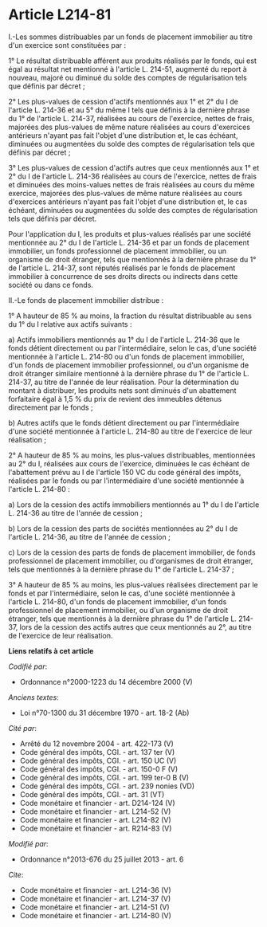 # Article L214-81

I.-Les sommes distribuables par un fonds de placement immobilier au titre d'un exercice sont constituées par : 

1° Le résultat distribuable afférent aux produits réalisés par le fonds, qui est égal au résultat net mentionné à l'article
L. 214-51, augmenté du report à nouveau, majoré ou diminué du solde des comptes de régularisation tels que définis par
décret ; 

2° Les plus-values de cession d'actifs mentionnés aux 1° et 2° du I de l'article L. 214-36 et au 5° du même I tels que
définis à la dernière phrase du 1° de l'article L. 214-37, réalisées au cours de l'exercice, nettes de frais, majorées des
plus-values de même nature réalisées au cours d'exercices antérieurs n'ayant pas fait l'objet d'une distribution et, le cas
échéant, diminuées ou augmentées du solde des comptes de régularisation tels que définis par décret ; 

3° Les plus-values de cession d'actifs autres que ceux mentionnés aux 1° et 2° du I de l'article L. 214-36 réalisées au cours
de l'exercice, nettes de frais et diminuées des moins-values nettes de frais réalisées au cours du même exercice, majorées
des plus-values de même nature réalisées au cours d'exercices antérieurs n'ayant pas fait l'objet d'une distribution et, le
cas échéant, diminuées ou augmentées du solde des comptes de régularisation tels que définis par décret. 

Pour l'application du I, les produits et plus-values réalisés par une société mentionnée au 2° du I de l'article L. 214-36 et
par un fonds de placement immobilier, un fonds professionnel de placement immobilier, ou un organisme de droit étranger, tels
que mentionnés à la dernière phrase du 1° de l'article L. 214-37, sont réputés réalisés par le fonds de placement immobilier
à concurrence de ses droits directs ou indirects dans cette société ou dans ce fonds. 

II.-Le fonds de placement immobilier distribue : 

1° A hauteur de 85 % au moins, la fraction du résultat distribuable au sens du 1° du I relative aux actifs suivants : 

a) Actifs immobiliers mentionnés au 1° du I de l'article L. 214-36 que le fonds détient directement ou par l'intermédiaire,
selon le cas, d'une société mentionnée à l'article L. 214-80 ou d'un fonds de placement immobilier, d'un fonds de placement
immobilier professionnel, ou d'un organisme de droit étranger similaire mentionné à la dernière phrase du 1° de l'article L.
214-37, au titre de l'année de leur réalisation. Pour la détermination du montant à distribuer, les produits nets sont
diminués d'un abattement forfaitaire égal à 1,5 % du prix de revient des immeubles détenus directement par le fonds ; 

b) Autres actifs que le fonds détient directement ou par l'intermédiaire d'une société mentionnée à l'article L. 214-80 au
titre de l'exercice de leur réalisation ; 

2° A hauteur de 85 % au moins, les plus-values distribuables, mentionnées au 2° du I, réalisées aux cours de l'exercice,
diminuées le cas échéant de l'abattement prévu au I de l'article 150 VC du code général des impôts, réalisées par le fonds ou
par l'intermédiaire d'une société mentionnée à l'article L. 214-80 : 

a) Lors de la cession des actifs immobiliers mentionnés au 1° du I de l'article L. 214-36 au titre de l'année de cession ; 

b) Lors de la cession des parts de sociétés mentionnées au 2° du I de l'article L. 214-36, au titre de l'année de cession ; 

c) Lors de la cession des parts de fonds de placement immobilier, de fonds professionnel de placement immobilier, ou
d'organismes de droit étranger, tels que mentionnés à la dernière phrase du 1° de l'article L. 214-37 ; 

3° A hauteur de 85 % au moins, les plus-values réalisées directement par le fonds et par l'intermédiaire, selon le cas, d'une
société mentionnée à l'article L. 214-80, d'un fonds de placement immobilier, d'un fonds professionnel de placement
immobilier, ou d'un organisme de droit étranger, tels que mentionnés à la dernière phrase du 1° de l'article L. 214-37, lors
de la cession des actifs autres que ceux mentionnés au 2°, au titre de l'exercice de leur réalisation.

**Liens relatifs à cet article**

_Codifié par_:

  - Ordonnance n°2000-1223 du 14 décembre 2000 (V)

_Anciens textes_:

  - Loi n°70-1300 du 31 décembre 1970 - art. 18-2 (Ab)

_Cité par_:

  - Arrêté du 12 novembre 2004 - art. 422-173 (V)
  - Code général des impôts, CGI. - art. 137 ter (V)
  - Code général des impôts, CGI. - art. 150 UC (V)
  - Code général des impôts, CGI. - art. 150-0 F (V)
  - Code général des impôts, CGI. - art. 199 ter-0 B (V)
  - Code général des impôts, CGI. - art. 239 nonies (VD)
  - Code général des impôts, CGI. - art. 31 (VT)
  - Code monétaire et financier - art. D214-124 (V)
  - Code monétaire et financier - art. L214-52 (V)
  - Code monétaire et financier - art. L214-82 (V)
  - Code monétaire et financier - art. R214-83 (V)

_Modifié par_:

  - Ordonnance n°2013-676 du 25 juillet 2013 - art. 6

_Cite_:

  - Code monétaire et financier - art. L214-36 (V)
  - Code monétaire et financier - art. L214-37 (V)
  - Code monétaire et financier - art. L214-51 (V)
  - Code monétaire et financier - art. L214-80 (V)
